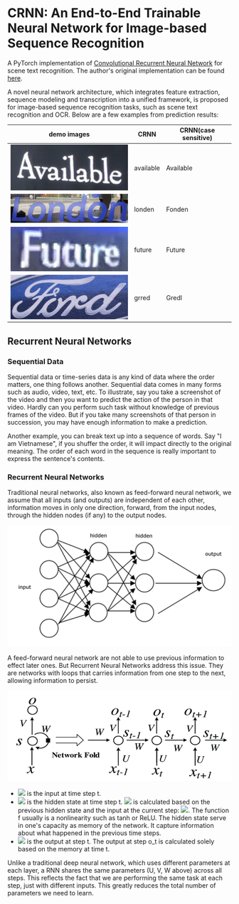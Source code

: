 # CRNN: An End-to-End Trainable Neural Network for Image-based Sequence Recognition 
A PyTorch implementation of [Convolutional Recurrent Neural Network](https://arxiv.org/abs/1507.05717) for scene text recognition.
The author's original implementation can be found [here](https://github.com/bgshih/crnn).

A novel neural network architecture, which integrates feature extraction, sequence modeling and transcription into a unified framework, is proposed for image-based sequence recognition tasks, such as scene text recognition and OCR. Below are a few examples from prediction results:

| demo images                                                | CRNN           | CRNN(case sensitive)           |
| ---                                                        |---             | ---                            |
| <img src="./images/demo_1.png" width="300">                |   available    |  Available                     |
| <img src="./images/demo_2.png" width="300">                |   londen       |   Fonden                       |
| <img src="./images/demo_3.png" width="300" height="100">   |    future      |   Future                       |
| <img src="./images/demo_4.png" width="300" height="100">   |    grred       | Gredl                          |

## Recurrent Neural Networks
### Sequential Data
Sequential data or time-series data is any kind of data where the order matters, one thing follows another. Sequential data comes in many forms such as audio, video, text, etc. To illustrate, say you take a screenshot of the video and then you want to predict the action of the person in that video. Hardly can you perform such task without knowledge of previous frames of the video. But if you take many screenshots of that person in succession, you may have enough information to make a prediction.

Another example, you can break text up into a sequence of words. Say "I am Vietnamese", if you shuffer the order, it will impact directly to the original meaning. The order of each word in the sequence is really important to express the sentence's contents.

### Recurrent Neural Networks
Traditional neural networks, also known as feed-forward neural network, we assume that all inputs (and outputs) are independent of each other, information moves in only one direction, forward, from the input nodes, through the hidden nodes (if any) to the output nodes.

 <img src="./images/nn.png"  width="800">

A feed-forward neural network are not able to use previous information to effect later ones. But Recurrent Neural Networks address this issue. They are networks with loops that carries information from one step to the next, allowing information to persist.

<img src="./images/rnn.png">

- <img src="https://render.githubusercontent.com/render/math?math=x_t"> is the input at time step t.
- <img src="https://render.githubusercontent.com/render/math?math=s_t"> is the hidden state at time step t. <img src="https://render.githubusercontent.com/render/math?math=s_t"> is calculated based on the previous hidden state and the input at the current step: <img src="https://render.githubusercontent.com/render/math?math=s_t=f(Ux_t + Ws_{t-1})">. The function f usually is a nonlinearity such as tanh or ReLU. The hidden state serve in one's capacity as memory of the network. It capture information about what happened in the previous time steps. 
- <img src="https://render.githubusercontent.com/render/math?math=o_t"> is the output at step t. The output at step o_t is calculated solely based on the memory at time t. 

Unlike a traditional deep neural network, which uses different parameters at each layer, a RNN shares the same parameters (U, V, W above) across all steps. This reflects the fact that we are performing the same task at each step, just with different inputs. This greatly reduces the total number of parameters we need to learn.






